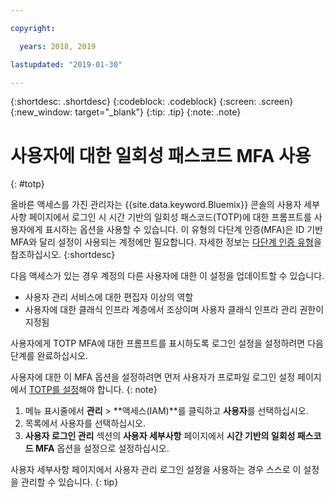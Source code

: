 ```yaml
---

copyright:

  years: 2018, 2019

lastupdated: "2019-01-30"

---
```


{:shortdesc: .shortdesc}
{:codeblock: .codeblock}
{:screen: .screen}
{:new_window: target="_blank"}
{:tip: .tip}
{:note: .note}

# 사용자에 대한 일회성 패스코드 MFA 사용
{: #totp}

올바른 액세스를 가진 관리자는 {{site.data.keyword.Bluemix}} 콘솔의 사용자 세부사항 페이지에서 로그인 시 시간 기반의 일회성 패스코드(TOTP)에 대한 프롬프트를 사용자에게 표시하는 옵션을 사용할 수 있습니다. 이 유형의 다단계 인증(MFA)은 ID 기반 MFA와 달리 설정이 사용되는 계정에만 필요합니다. 자세한 정보는 [다단계 인증 유형](/docs/iam?topic=iam-types#types)을 참조하십시오.
{:shortdesc}

다음 액세스가 있는 경우 계정의 다른 사용자에 대한 이 설정을 업데이트할 수 있습니다.

* 사용자 관리 서비스에 대한 편집자 이상의 역할
* 사용자에 대한 클래식 인프라 계층에서 조상이며 사용자 클래식 인프라 관리 권한이 지정됨

사용자에게 TOTP MFA에 대한 프롬프트를 표시하도록 로그인 설정을 설정하려면 다음 단계를 완료하십시오.

사용자에 대한 이 MFA 옵션을 설정하려면 먼저 사용자가 프로파일 로그인 설정 페이지에서 [TOTP를 설정](/docs/account?topic=account-MFA#MFA)해야 합니다.
{: note}

1. 메뉴 표시줄에서 **관리** &gt; **액세스(IAM)**를 클릭하고 **사용자**를 선택하십시오.
2. 목록에서 사용자를 선택하십시오.
3. **사용자 로그인 관리** 섹션의 **사용자 세부사항** 페이지에서 **시간 기반의 일회성 패스코드 MFA** 옵션을 설정으로 설정하십시오.

사용자 세부사항 페이지에서 사용자 관리 로그인 설정을 사용하는 경우 스스로 이 설정을 관리할 수 있습니다.
{: tip}

